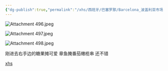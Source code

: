 ```yaml
---
{"dg-publish":true,"permalink":"/xhs/西班牙/巴塞罗那/Barcelona_波盖利亚市场/","tags":["rednote","巴塞罗那"],"updated":"2025-04-18T20:23:28.008+08:00"}
---
```


![Attachment 496.jpeg](/img/user/xhs/%E8%A5%BF%E7%8F%AD%E7%89%99/%E5%B7%B4%E5%A1%9E%E7%BD%97%E9%82%A3/Photo-Barcelona/Attachment%20496.jpeg)


![Attachment 497.jpeg](/img/user/xhs/%E8%A5%BF%E7%8F%AD%E7%89%99/%E5%B7%B4%E5%A1%9E%E7%BD%97%E9%82%A3/Photo-Barcelona/Attachment%20497.jpeg)


![Attachment 498.jpeg](/img/user/xhs/%E8%A5%BF%E7%8F%AD%E7%89%99/%E5%B7%B4%E5%A1%9E%E7%BD%97%E9%82%A3/Photo-Barcelona/Attachment%20498.jpeg) 

刚进去右手边的糖果摊可爱
章鱼腌番茄橄榄串 还不错

[xhs](https://www.xiaohongshu.com/explore/64afae4f000000001e013c39?xsec_token=ABj1PG4v3xVOeEBfG9FP7lhJSDuFhN-3PXDJzSqKyhrq8=&xsec_source=pc_user)

